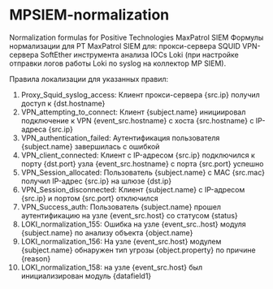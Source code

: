 # MPSIEM-normalization
Normalization formulas for Positive Technologies MaxPatrol SIEM
Формулы нормализации для PT MaxPatrol SIEM для:
	прокси-сервера SQUID
	VPN-сервера SoftEther
	инструмента анализа IOCs Loki (при настройке отправки логов работы Loki по syslog на коллектор MP SIEM).
		
	
Правила локализации для указанных правил:
1. Proxy_Squid_syslog_access:
	Клиент прокси-сервера {src.ip} получил доступ к {dst.hostname}
2. VPN_attempting_to_connect:
	Клиент {subject.name} инициировал подключение к VPN {event_src.hostname} с хоста {src.hostname} с IP-адреса {src.ip}
3. VPN_authentication_failed:
	Аутентификация пользователя {subject.name} завершилась с ошибкой
4. VPN_client_connected:
	Клиент с IP-адресом {src.ip} подключился к порту {dst.port} узла {event_src.hostname} с порта {src.port} успешно
5. VPN_Session_allocated:
	Пользователь {subject.name} с MAC {src.mac} получил IP-адрес {src.ip} на шлюзе {dst.ip}
6. VPN_Session_disconnected:
	Клиент {subject.name} с IP-адресом {src.ip} и портом {src.port} отключился
7. VPN_Success_auth:
	Пользователь {subject.name} прошел аутентификацию на узле {event_src.host} со статусом {status}
8. LOKI_normalization_155:
	Ошибка на узле {event_src..host} модуля {subject.name} по анализу объекта {object.name}
9. LOKI_normalization_156:
	На узле {event_src.host} модулем {subject.name} обнаружен тип угрозы {object.property} по причине {reason}
10. LOKI_normalization_158:
	на узле {event_src.host} был инициализирован модуль {datafield1}
